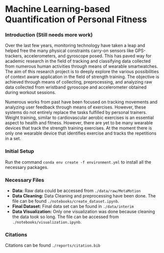 # Machine Learning-based Quantification of Personal Fitness

### Introduction (Still needs more work)
Over the last few years, monitoring technology have taken a leap and helped free the many physical constraints carry-on sensors like GPS-trackers, accelerometers, and gyroscope posed. This has paved way for academic research in the field of tracking and classifying data collected from numerous human activities through means of wearable smartwatches. The aim of this research project is to deeply explore the various possibilities of context aware application in the field of strength training. The objective is achieved through means of collecting, preprocessing, and analyzing raw data collected from wristband gyroscope and accelerometer obtained during workout sessions.

Numerous works from past have been focused on tracking movements and analyzing user feedback through means of exercises. However, these systems do not entirely replace the tasks fulfilled by personal trainers. Weight training, similar to cardiovascular aerobic exercises is an essential aspect to health and fitness. However, there are yet to be many wearable devices that track the strength training exercises. At the moment there is only one wearable device that identifies exercise and tracks the repetitions in a set.

### Initial Setup

Run the command `conda env create -f environment.yml` to install all the necessary packages. 

### Necessary Files

* **Data:** Raw data could be accessed from `./data/raw/MetaMotion`
* **Data Cleaning:** Data Cleaning and preprocessing have been done. The file can be found `./notebooks/create_dataset.ipynb`.
* **Final Dataset:** Final data set can be found in `./data/interim`
* **Data Visualization:** Only one visualization was done because cleaning the data took so long. The file can be accessed from `./notebooks/visualization.ipynb`.

### Citations

Citations can be found  `./reports/citation.bib`
